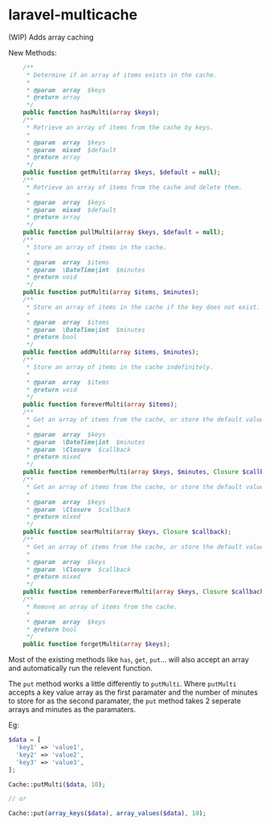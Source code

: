 # laravel-multicache
(WIP) Adds array caching

New Methods:

```php
    /**
     * Determine if an array of items exists in the cache.
     *
     * @param  array  $keys
     * @return array
     */
    public function hasMulti(array $keys);
    /**
     * Retrieve an array of items from the cache by keys.
     *
     * @param  array  $keys
     * @param  mixed  $default
     * @return array
     */
    public function getMulti(array $keys, $default = null);
    /**
     * Retrieve an array of items from the cache and delete them.
     *
     * @param  array  $keys
     * @param  mixed  $default
     * @return array
     */
    public function pullMulti(array $keys, $default = null);
    /**
     * Store an array of items in the cache.
     *
     * @param  array  $items
     * @param  \DateTime|int  $minutes
     * @return void
     */
    public function putMulti(array $items, $minutes);
    /**
     * Store an array of items in the cache if the key does not exist.
     *
     * @param  array  $items
     * @param  \DateTime|int  $minutes
     * @return bool
     */
    public function addMulti(array $items, $minutes);
    /**
     * Store an array of items in the cache indefinitely.
     *
     * @param  array  $items
     * @return void
     */
    public function foreverMulti(array $items);
    /**
     * Get an array of items from the cache, or store the default value.
     *
     * @param  array  $keys
     * @param  \DateTime|int  $minutes
     * @param  \Closure  $callback
     * @return mixed
     */
    public function rememberMulti(array $keys, $minutes, Closure $callback);
    /**
     * Get an array of items from the cache, or store the default value forever.
     *
     * @param  array  $keys
     * @param  \Closure  $callback
     * @return mixed
     */
    public function searMulti(array $keys, Closure $callback);
    /**
     * Get an array of items from the cache, or store the default value forever.
     *
     * @param  array  $keys
     * @param  \Closure  $callback
     * @return mixed
     */
    public function rememberForeverMulti(array $keys, Closure $callback);
    /**
     * Remove an array of items from the cache.
     *
     * @param  array  $keys
     * @return bool
     */
    public function forgetMulti(array $keys);
  ```
  
Most of the existing methods like `has`, `get`, `put`... will also accept an array and automatically run the relevent function.

The `put` method works a little differently to `putMulti`. Where `putMulti` accepts a key value array as the first paramater and the number of minutes to store for as the second paramater, the `put` method takes 2 seperate arrays and minutes as the paramaters.

Eg:

```php
$data = [
  'key1' => 'value1',
  'key2' => 'value2',
  'key3' => 'value3',
];

Cache::putMulti($data, 10);

// or

Cache::put(array_keys($data), array_values($data), 10);

```
